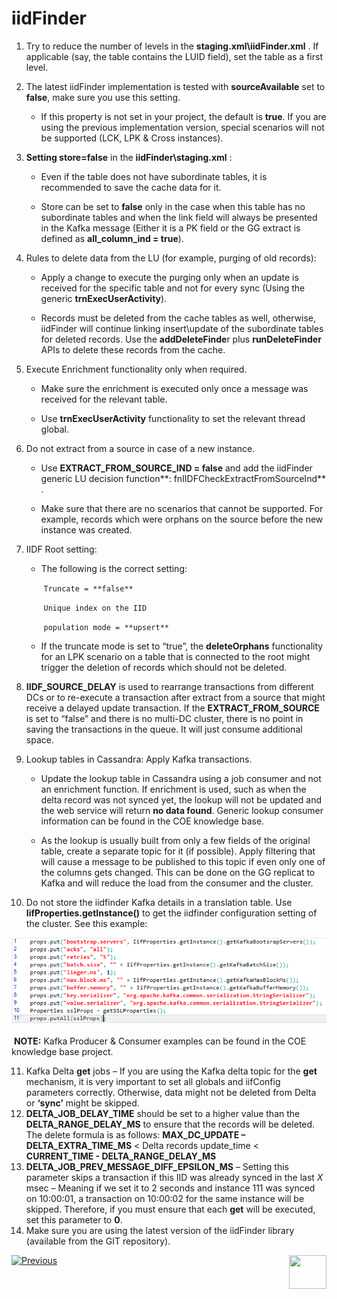 # iidFinder

1. Try to reduce the number of levels in the **staging.xml\iidFinder.xml** . If applicable (say, the table contains the LUID field), set the table as a first level. 

3. The latest iidFinder implementation is tested with **sourceAvailable** set to **false**, make sure you use this setting. 

    * If this property is not set in your project, the default is **true**. If you are using the previous implementation version, special scenarios will not be supported (LCK, LPK & Cross instances). 

4. **Setting store=false** in the **iidFinder\staging.xml** :

    * Even if the table does not have subordinate tables, it is recommended to save the cache data for it. 

    * Store can be set to **false** only in the case when this table has no subordinate tables and when the link field will always be presented in the Kafka message (Either it is a PK field or the GG extract is defined as **all_column_ind = true**).

5. Rules to delete data from the LU (for example, purging of old records):  

    * Apply a change to execute the purging only when an update is received for the specific table and not for every sync (Using the generic **trnExecUserActivity**).

    * Records must be deleted from the cache tables as well, otherwise, iidFinder will continue linking insert\update of the subordinate tables for deleted records. Use the **addDeleteFinde**r plus **runDeleteFinder** APIs to delete these records from the cache.

6. Execute Enrichment functionality only when required. 

    * Make sure the enrichment is executed only once a message was received for the relevant table.

    * Use **trnExecUserActivity** functionality to set the relevant thread global. 

7. Do not extract from a source in case of a new instance. 

    * Use **EXTRACT_FROM_SOURCE_IND = false** and add the iidFinder generic LU decision function**: fnIIDFCheckExtractFromSourceInd** .

    * Make sure that there are no scenarios that cannot be supported. For example, records which were orphans on the source before the new instance was created. 

8. IIDF Root setting: 

    * The following is the correct setting:

        ​	 `Truncate = **false**`

        ​	 `Unique index on the IID`

        ​	 `population mode = **upsert**`

   * If the truncate mode is set to “true”, the **deleteOrphans** functionality for an LPK scenario on a table that is connected to the root might trigger the deletion of records which should not be deleted.  

9. **IIDF_SOURCE_DELAY** is used to rearrange transactions from different DCs or to re-execute a transaction after extract from a source that might receive a delayed update transaction. If the **EXTRACT_FROM_SOURCE** is set to “false” and there is no multi-DC cluster, there is no point in saving the transactions in the queue. It will just consume additional space.

10. Lookup tables in Cassandra: Apply Kafka transactions. 

    * Update the lookup table in Cassandra using a job consumer and not an enrichment function. If enrichment is used, such as when the delta record was not synced yet, the lookup will not be updated and the web service will return **no data found**. Generic lookup consumer information can be found in the COE knowledge base.

    * As the lookup is usually built from only a few fields of the original table, create a separate topic for it (if possible). Apply  filtering that will cause a message to be published to this topic if even only one of the columns gets changed. This can be done on the GG replicat to Kafka and will reduce the load from the consumer and the cluster.

10. Do not store the iidfinder Kafka details in a translation table. Use **IifProperties.getInstance()** to get the iidfinder configuration setting of the cluster. See this example: 

![image](/articles/COE/Fabric_Implementation_Best_Practices/images/best_practice_iid_finder.png)

​				**NOTE:** Kafka Producer & Consumer examples can be found in the COE knowledge base project. 

11. Kafka Delta **get** jobs – If you are using the Kafka delta topic for the **get** mechanism, it is very important to set all globals and iifConfig parameters correctly. Otherwise, data might not be deleted from Delta or **‘sync’** might be skipped.
12. **DELTA_JOB_DELAY_TIME** should be set to a higher value than the **DELTA_RANGE_DELAY_MS** to ensure that the records will be deleted. The delete formula is as follows: 
     	**MAX_DC_UPDATE – DELTA_EXTRA_TIME_MS** < Delta records update_time  <  **CURRENT_TIME - DELTA_RANGE_DELAY_MS**
13. **DELTA_JOB_PREV_MESSAGE_DIFF_EPSILON_MS** – Setting this parameter skips a transaction if this IID was already synced in the last *X* msec – Meaning if we set it to 2 seconds and instance 111 was synced on 10:00:01, a transaction on 10:00:02 for the same instance will be skipped. Therefore, if you must ensure that each **get** will be executed, set this parameter to **0**.
14. Make sure you are using the latest version of the iidFinder library (available from the GIT repository).  


[![Previous](/articles/images/Previous.png)](/articles/COE/Fabric_Implementation_Best_Practices/best_practice_kafka.md) [<img align="right" width="60" height="54" src="/articles/images/Next.png">](/articles/COE/Fabric_Implementation_Best_Practices/best_practice_security.md)
